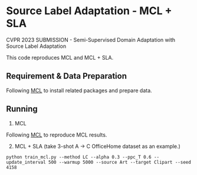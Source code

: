 # Source Label Adaptation - MCL + SLA
CVPR 2023 SUBMISSION - Semi-Supervised Domain Adaptation with Source Label Adaptation

This code reproduces MCL and MCL + SLA.

## Requirement & Data Preparation
Following [MCL](https://github.com/chester256/MCL) to install related packages and prepare data.

## Running

1. MCL

Following [MCL](https://github.com/chester256/MCL) to reproduce MCL results.

2. MCL + SLA (take 3-shot A -> C OfficeHome dataset as an example.)

```
python train_mcl.py --method LC --alpha 0.3 --ppc_T 0.6 --update_interval 500 --warmup 5000 --source Art --target Clipart --seed 4158
```
